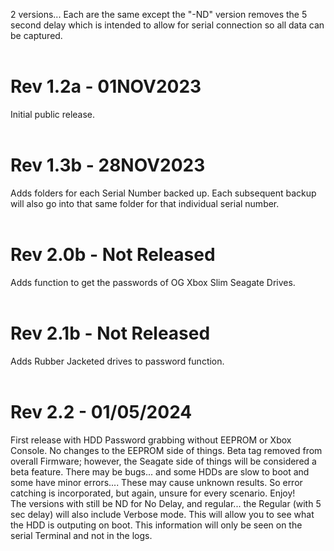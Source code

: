 2 versions...  Each are the same except the "-ND" version removes the 5 second delay which is intended to allow for serial connection so all data can be captured.<br><br>

# Rev 1.2a - 01NOV2023
Initial public release.<br><br>

# Rev 1.3b - 28NOV2023
Adds folders for each Serial Number backed up.  Each subsequent backup will also go into that same folder for that individual serial number.<br><br>

# Rev 2.0b - Not Released
Adds function to get the passwords of OG Xbox Slim Seagate Drives.<br><br>

# Rev 2.1b - Not Released
Adds Rubber Jacketed drives to password function.<br><br>

# Rev 2.2 - 01/05/2024
First release with HDD Password grabbing without EEPROM or Xbox Console.  No changes to the EEPROM side of things.  Beta tag removed from overall Firmware; however, the Seagate side of things will be considered a beta feature.  There may be bugs... and some HDDs are slow to boot and some have minor errors....  These may cause unknown results.  So error catching is incorporated, but again, unsure for every scenario.  Enjoy!<br>
The versions with still be ND for No Delay, and regular... the Regular (with 5 sec delay) will also include Verbose mode.  This will allow you to see what the HDD is outputing on boot.  This information will only be seen on the serial Terminal and not in the logs.


